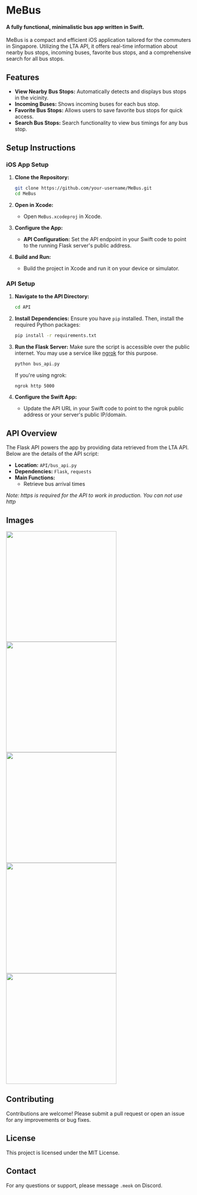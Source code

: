 # MeBus
#### A fully functional, minimalistic bus app written in Swift.

MeBus is a compact and efficient iOS application tailored for the commuters in Singapore. Utilizing the LTA API, it offers real-time information about nearby bus stops, incoming buses, favorite bus stops, and a comprehensive search for all bus stops.

## Features
- **View Nearby Bus Stops:** Automatically detects and displays bus stops in the vicinity.
- **Incoming Buses:** Shows incoming buses for each bus stop.
- **Favorite Bus Stops:** Allows users to save favorite bus stops for quick access.
- **Search Bus Stops:** Search functionality to view bus timings for any bus stop.

## Setup Instructions

### iOS App Setup
1. **Clone the Repository:**
   ```bash
   git clone https://github.com/your-username/MeBus.git
   cd MeBus
   ```
   
2. **Open in Xcode:**
   - Open `MeBus.xcodeproj` in Xcode.

3. **Configure the App:**
   - **API Configuration:**
     Set the API endpoint in your Swift code to point to the running Flask server's public address.

4. **Build and Run:**
   - Build the project in Xcode and run it on your device or simulator.

### API Setup

1. **Navigate to the API Directory:**
   ```bash
   cd API
   ```

2. **Install Dependencies:**
   Ensure you have `pip` installed. Then, install the required Python packages:
   ```bash
   pip install -r requirements.txt
   ```

3. **Run the Flask Server:**
   Make sure the script is accessible over the public internet. You may use a service like [ngrok](https://ngrok.com/) for this purpose.
   ```bash
   python bus_api.py
   ```

   If you're using ngrok:
   ```bash
   ngrok http 5000
   ```

4. **Configure the Swift App:**
   - Update the API URL in your Swift code to point to the ngrok public address or your server's public IP/domain.

## API Overview
The Flask API powers the app by providing data retrieved from the LTA API. Below are the details of the API script:

- **Location:** `API/bus_api.py`
- **Dependencies:** `Flask`, `requests`
- **Main Functions:**
  - Retrieve bus arrival times
 
*Note: https is required for the API to work in production. You can not use http*


## Images

   <img src="https://github.com/meokdev/MeBus/assets/62682756/6e67bdcb-d2d1-4750-afe8-47f4abbc32f1" width="300">
   <img src="https://github.com/meokdev/MeBus/assets/62682756/460b8ee5-ec88-418f-a48d-e9fc06b86701" width="300">
   <img src="https://github.com/meokdev/MeBus/assets/62682756/2b3ea914-2ab7-4eb9-ae5c-4bd807c94c20" width="300">
   <img src="https://github.com/meokdev/MeBus/assets/62682756/a8f1ec3f-4584-41b3-88ce-7af26c5eb6a7" width="300">
   <img src="https://github.com/meokdev/MeBus/assets/62682756/f54ea11e-ea21-4da6-986f-e6b3800abbc9" width="300">


## Contributing
Contributions are welcome! Please submit a pull request or open an issue for any improvements or bug fixes.

## License
This project is licensed under the MIT License.

## Contact
For any questions or support, please message `.meok` on Discord.

